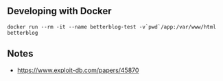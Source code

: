 
## Developing with Docker

```
docker run --rm -it --name betterblog-test -v`pwd`/app:/var/www/html betterblog
```

## Notes

* https://www.exploit-db.com/papers/45870


